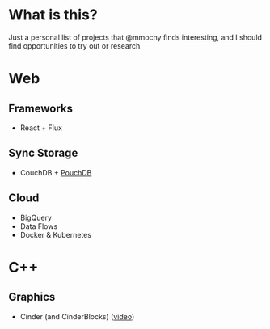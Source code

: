# What is this?

Just a personal list of projects that @mmocny finds interesting, and I should find opportunities to try out or research.

# Web

## Frameworks

* React + Flux

## Sync Storage

* CouchDB + [PouchDB](http://pouchdb.com/)

## Cloud

* BigQuery
* Data Flows
* Docker & Kubernetes

# C++

## Graphics

* Cinder (and CinderBlocks) ([video](https://www.youtube.com/watch?v=ndUtK5IZslc))
